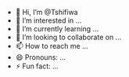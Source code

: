 - 👋 Hi, I’m @Tshifiwa
- 👀 I’m interested in ...
- 🌱 I’m currently learning ...
- 💞️ I’m looking to collaborate on ...
- 📫 How to reach me ...
- 😄 Pronouns: ...
- ⚡ Fun fact: ...

<!---
Tshifiwa/Tshifiwa is a ✨ special ✨ repository because its `README.md` (this file) appears on your GitHub profile.
You can click the Preview link to take a look at your changes.
--->
